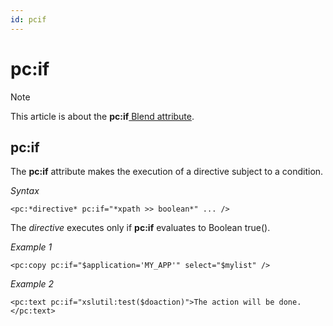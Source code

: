 ```yaml
---
id: pcif
---
```


# pc:if



> [!NOTE]
> This article is about the **pc:if**[ Blend attribute](/docs/Repositories/Blend%20attributes).

## **pc:if**

The **pc:if** attribute makes the execution of a directive subject to a condition.

*Syntax*

```
<pc:*directive* pc:if="*xpath >> boolean*" ... />
```

The *directive* executes only if **pc:if** evaluates to Boolean true().

*Example 1*

```language-xml
<pc:copy pc:if="$application='MY_APP'" select="$mylist" />
```

*Example 2*

```language-xml
<pc:text pc:if="xslutil:test($doaction)">The action will be done.</pc:text>
```

 